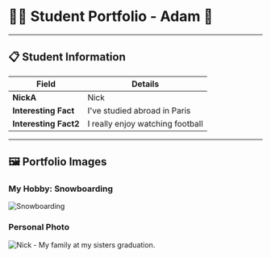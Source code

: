 # 👨‍🎓 Student Portfolio - Adam 🚴

---

## 📋 Student Information

| **Field** | **Details** |
|-----------|-------------|
| **NickA** | Nick |
| **Interesting Fact** | I've studied abroad in Paris |
| **Interesting Fact2** | I really enjoy watching football |

---

## 🖼️ Portfolio Images

### My Hobby: Snowboarding
![Snowboarding](IMG_5616)

### Personal Photo
![Nick - My family at my sisters graduation.](IMG_5615)


